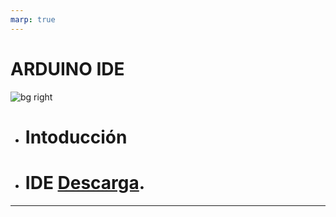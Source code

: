 ```yaml
---
marp: true
---
```

<!--
theme: default
paginate: true
-->

# **ARDUINO IDE**
![bg right](https://freesvg.org/img/Arduino-Fixed.png)
- # Intoducción
- # IDE [Descarga](https://www.arduino.cc/en/software).

---


